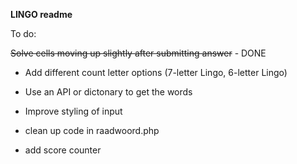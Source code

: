 <b> LINGO readme </b>

To do:

<strike>Solve cells moving up slightly after submitting answer</strike> - DONE

* Add different count letter options (7-letter Lingo, 6-letter Lingo)

* Use an API or dictonary to get the words

* Improve styling of input

* clean up code in raadwoord.php

* add score counter
